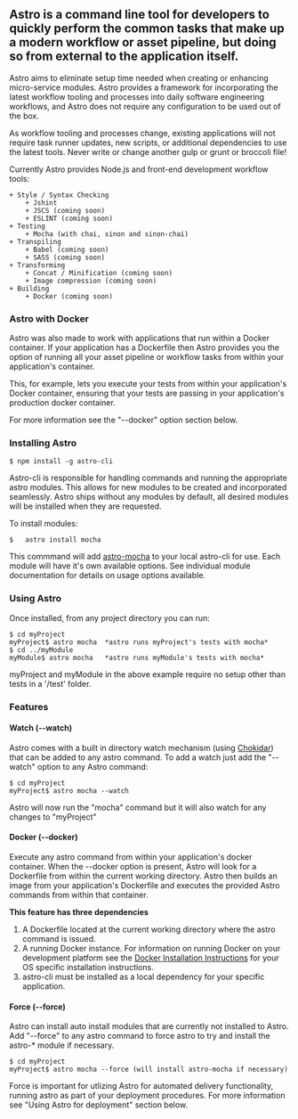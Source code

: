 ## Astro is a command line tool for developers to quickly perform the common tasks that make up a modern workflow or asset pipeline, but doing so from external to the application itself.

Astro aims to eliminate setup time needed when creating or enhancing micro-service modules. Astro provides a framework for incorporating the latest workflow tooling and processes into daily software engineering workflows, and Astro does not require any configuration to be used out of the box.

As workflow tooling and processes change, existing applications will not require task runner updates, new scripts, or additional dependencies to use the latest tools. Never write or change another gulp or grunt or broccoli file!

Currently Astro provides Node.js and front-end development workflow tools:

	+ Style / Syntax Checking
		+ Jshint
		+ JSCS (coming soon)
		+ ESLINT (coming soon)
	+ Testing
		+ Mocha (with chai, sinon and sinon-chai)
	+ Transpiling
		+ Babel (coming soon)
		+ SASS (coming soon)
	+ Transforming
		+ Concat / Minification (coming soon)
		+ Image compression (coming soon)
	+ Building
		+ Docker (coming soon)

### Astro with Docker

Astro was also made to work with applications that run within a Docker container. If your application has a Dockerfile then Astro provides you the option of running all your asset pipeline or workflow tasks from within your application's container.

This, for example, lets you execute your tests from within your application's Docker container, ensuring that your tests are passing in your application's production docker container.

For more information see the "--docker" option section below.

### Installing Astro
```
$ npm install -g astro-cli
```
Astro-cli is responsible for handling commands and running the appropriate astro modules.  This allows for new modules to be created and incorporated seamlessly. Astro ships without any modules by default, all desired modules will be installed when they are requested.

To install modules:

```
$	astro install mocha
```


This commmand will add [astro-mocha](https://www.npmjs.com/package/astro-mocha) to your local astro-cli for use.  Each module will have it's own available options.  See individual module documentation for details on usage options available.

### Using Astro

Once installed, from any project directory you can run:

```
$ cd myProject
myProject$ astro mocha  *astro runs myProject's tests with mocha*
$ cd ../myModule
myModule$ astro mocha 	*astro runs myModule's tests with mocha*
```

myProject and myModule in the above example require no setup other than tests in a '/test' folder.


### Features

#### Watch (--watch)

Astro comes with a built in directory watch mechanism (using [Chokidar](https://www.npmjs.com/package/chokidar)) that can be added to any astro command. To add a watch just add the "--watch" option to any Astro command:

```
$ cd myProject
myProject$ astro mocha --watch
```

Astro will now run the "mocha" command but it will also watch for any changes to "myProject"

#### Docker (--docker)

Execute any astro command from within your application's docker container.  When the --docker option is present, Astro will look for a Dockerfile from within the current working directory.  Astro then builds an image from your application's Dockerfile and executes the provided Astro commands from within that container.

**This feature has three dependencies**

1.  A Dockerfile located at the current working directory where the astro command is issued.
2.  A running Docker instance.  For information on running Docker on your development platform see the [Docker Installation Instructions](https://docs.docker.com/installation/) for your OS specific installation instructions.
3. 	astro-cli must be installed as a local dependency for your specific application.



#### Force (--force)

Astro can install auto install modules that are currently not installed to Astro. Add "--force" to any astro command to force astro to try and install the astro-* module if necessary.

```
$ cd myProject
myProject$ astro mocha --force (will install astro-mocha if necessary)
```

Force is important for utlizing Astro for automated delivery functionality, running astro as part of your deployment procedures.  For more information see "Using Astro for deployment" section below.

